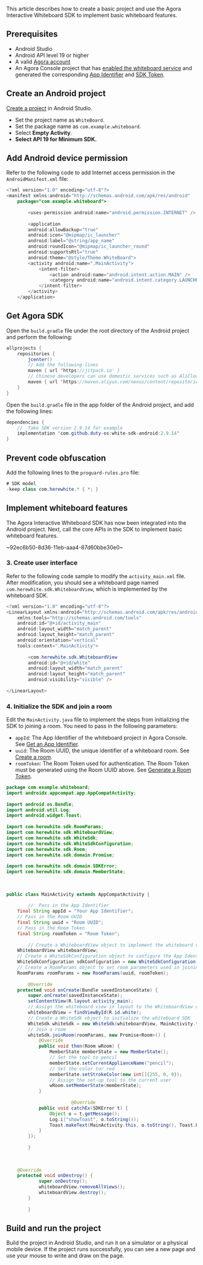 This article describes how to create a basic project and use the Agora Interactive Whiteboard SDK to implement basic whiteboard features.

## Prerequisites

- Android Studio
- Android API level 19 or higher
- A valid [Agora account](https://docs.agora.io/cn/AgoraPlatform/sign_in_and_sign_up)
- An Agora Console project that has [enabled the whiteboard service](/cn/whiteboard/enable_whiteboard) and generated the corresponding [App Identifier](https://docs-preprod.agora.io/cn/whiteboard/enable_whiteboard?platform=Android#获取-app-identifier) and [SDK Token](https://docs-preprod.agora.io/cn/whiteboard/enable_whiteboard?platform=Android#获取-sdk-token).

## Create an Android project

[Create a project](https://developer.android.google.cn/studio/projects/create-project) in Android Studio.

- Set the project name as `WhiteBoard`.
- Set the package name as `com.example.whiteboard`.
- Select **Empty Activity**.
- **Select **API 19** for Minimum SDK.**

## Add Android device permission

Refer to the following code to add Internet access permission in the `AndroidManifest.xml` file:

```java
<?xml version="1.0" encoding="utf-8"?>
<manifest xmlns:android="http://schemas.android.com/apk/res/android"
    package="com.example.whiteboard">
 
        <uses-permission android:name="android.permission.INTERNET" />
 
        <application
        android:allowBackup="true"
        android:icon="@mipmap/ic_launcher"
        android:label="@string/app_name"
        android:roundIcon="@mipmap/ic_launcher_round"
        android:supportsRtl="true"
        android:theme="@style/Theme.WhiteBoard">
        <activity android:name=".MainActivity">
            <intent-filter>
                <action android:name="android.intent.action.MAIN" />
                <category android:name="android.intent.category.LAUNCHER" />
            </intent-filter>
        </activity>
    </application>
```



## Get Agora SDK

Open the `build.gradle` file under the root directory of the Android project and perform the following:

```java
allprojects {
    repositories {
        jcenter()
        // Add the following lines
        maven { url 'https://jitpack.io' }
        // Chinese developers can use domestic services such as AliCloud Maven mirror if Gradle sync fails
        maven { url 'https://maven.aliyun.com/nexus/content/repositories/releases/'}
    }
}
```


Open the `build.gradle` file in the app folder of the Android project, and add the following lines:

```java
dependencies {
    //  Take SDK version 2.9.14 for example
    implementation 'com.github.duty-os:white-sdk-android:2.9.14'
}
```

## Prevent code obfuscation

Add the following lines to the `proguard-rules.pro` file:

```java
# SDK model
-keep class com.herewhite.* { *; }
```

## Implement whiteboard features

The Agora Interactive Whiteboard SDK has now been integrated into the Android project. Next, call the core APIs in the SDK to implement basic whiteboard features.

~92ec6b50-8d36-11eb-aaa4-87d60bbe30e0~

### 3. Create user interface

Refer to the following code sample to modify the `activity_main.xml` file. After modification, you should see a whiteboard page named `com.herewhite.sdk.WhiteboardView`, which is implemented by the whiteboard SDK.

```java
<?xml version="1.0" encoding="utf-8"?>
<LinearLayout xmlns:android="http://schemas.android.com/apk/res/android"
    xmlns:tools="http://schemas.android.com/tools"
    android:id="@+id/activity_main"
    android:layout_width="match_parent"
    android:layout_height="match_parent"
    android:orientation="vertical"
    tools:context=".MainActivity">
 
        <com.herewhite.sdk.WhiteboardView
        android:id="@+id/white"
        android:layout_width="match_parent"
        android:layout_height="match_parent"
        android:visibility="visible" />
 
</LinearLayout>
```



### 4. Initialize the SDK and join a room

Edit the `MainActivity.java` file to implement the steps from initializing the SDK to joining a room. You need to pass in the following parameters:
- `appId`: The App Identifier of the whiteboard project in Agora Console. See [Get an App Identifier](https://docs-preprod.agora.io/cn/whiteboard/enable_whiteboard?platform=Android#获取-app-identifier).
- `uuid`: The Room UUID, the unique identifier of a whiteboard room. See [Create a room](/cn/whiteboard/join_whiteboard_room_android?platform=Android&versionId=fad8ce60-8f8f-11eb-9291-873e8e47bde0#1-创建房间).
- `roomToken`: The Room Token used for authentication. The Room Token must be generated using the Room UUID above. See [Generate a Room Token](/cn/whiteboard/join_whiteboard_room_android?platform=Android&versionId=fad8ce60-8f8f-11eb-9291-873e8e47bde0#2-生成-room-token).

```java
package com.example.whiteboard;
import androidx.appcompat.app.AppCompatActivity;
 
import android.os.Bundle;
import android.util.Log;
import android.widget.Toast;
 
import com.herewhite.sdk.RoomParams;
import com.herewhite.sdk.WhiteboardView;
import com.herewhite.sdk.WhiteSdk;
import com.herewhite.sdk.WhiteSdkConfiguration;
import com.herewhite.sdk.Room;
import com.herewhite.sdk.domain.Promise;
 
import com.herewhite.sdk.domain.SDKError;
import com.herewhite.sdk.domain.MemberState;
 
 
 
public class MainActivity extends AppCompatActivity {
 
        //  Pass in the App Identifier
    final String appId = "Your App Identifier";
    // Pass in the Room UUID
    final String uuid = "Room UUID";
    // Pass in the Room Token
    final String roomToken = "Room Token";
 
        // Create a WhiteboardView object to implement the whiteboard view
    WhiteboardView whiteboardView;
    // Create a WhiteSdkConfiguration object to configure the App Identifier and log settings
    WhiteSdkConfiguration sdkConfiguration = new WhiteSdkConfiguration(appId, true);
    // Create a RoomParams object to set room parameters used in joining a room
    RoomParams roomParams = new RoomParams(uuid, roomToken);
 
        @Override
    protected void onCreate(Bundle savedInstanceState) {
        super.onCreate(savedInstanceState);
        setContentView(R.layout.activity_main);
        // Assign the whiteboard view in layout to the WhiteboardView object
        whiteboardView = findViewById(R.id.white);
        // Create a WhiteSdk object to initialize the whiteboard SDK
        WhiteSdk whiteSdk = new WhiteSdk(whiteboardView, MainActivity.this, sdkConfiguration);
        // Join a room
        whiteSdk.joinRoom(roomParams, new Promise<Room>() {
            @Override
            public void then(Room wRoom) {
                MemberState memberState = new MemberState();
                // Set the tool to pencil
                memberState.setCurrentApplianceName("pencil");
                // Set the color tor red
                memberState.setStrokeColor(new int[]{255, 0, 0});
                // Assign the set-up tool to the current user
                wRoom.setMemberState(memberState);
            }
 
                        @Override
            public void catchEx(SDKError t) {
                Object o = t.getMessage();
                Log.i("showToast", o.toString());
                Toast.makeText(MainActivity.this, o.toString(), Toast.LENGTH_SHORT).show();
            }
        });
 
        }
 
 
     
    @Override
    protected void onDestroy() {
            super.onDestroy();
            whiteboardView.removeAllViews();
            whiteboardView.destroy();
        }
 
        }
```

## Build and run the project

Build the project in Android Studio, and run it on a simulator or a physical mobile device. If the project runs successfully, you can see a new page and use your mouse to write and draw on the page.